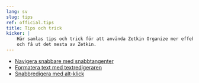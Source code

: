 ```yaml
---
lang: sv
slug: tips
ref: official.tips
title: Tips och trick
kicker: |
    Här samlas tips och trick för att använda Zetkin Organize mer effektivt
    och få ut det mesta av Zetkin.
---
```


* [Navigera snabbare med snabbtangenter](./snabbtangenter)
* [Formatera text med textredigeraren](./text)
* [Snabbredigera med alt-klick](./snabbredigera)
